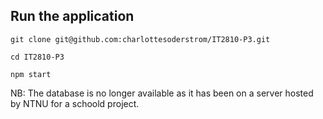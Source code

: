 ## Run the application
```
git clone git@github.com:charlottesoderstrom/IT2810-P3.git
```
```
cd IT2810-P3
```
```
npm start
```
NB: The database is no longer available as it has been on a server hosted by NTNU for a schoold project.
